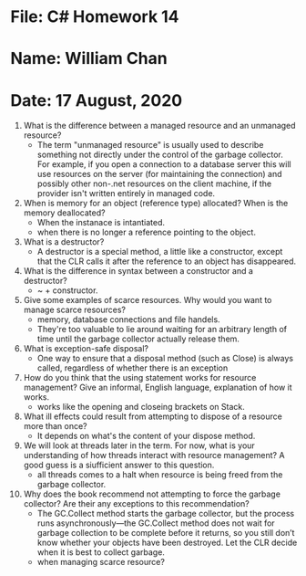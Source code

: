 # File: C# Homework 14
# Name: William Chan
# Date: 17 August, 2020

1. What is the difference between a managed resource and an unmanaged resource?
	* The term "unmanaged resource" is usually used to describe something not directly under the control of the garbage collector. For example, if you open a connection to a database server this will use resources on the server (for maintaining the connection) and possibly other non-.net resources on the client machine, if the provider isn't written entirely in managed code.
2. When is memory for an object (reference type) allocated? When is the memory deallocated?
	* When the instanace is intantiated. 
	* when there is no longer a reference pointing to the object. 
3. What is a destructor?
	* A destructor is a special method, a little like a constructor, except that the CLR calls it after the
 reference to an object has disappeared. 
4. What is the difference in syntax between a constructor and a destructor?
	* ~ + constructor.
5. Give some examples of scarce resources. Why would you want to manage scarce resources?
	* memory, database connections and file handels. 
	* They're too valuable to lie around waiting for an arbitrary length of time until the garbage collector actually release them. 
6. What is exception-safe disposal?
	* One way to ensure that a disposal method (such as Close) is always called, regardless of whether there is
an exception
7. How do you think that the using statement works for resource management? Give an informal, English
language, explanation of how it works.
	* works like the opening and closeing brackets on Stack. 
8. What ill effects could result from attempting to dispose of a resource more than once?
	* It depends on what's the content of your dispose method.
9. We will look at threads later in the term. For now, what is your understanding of how threads interact
with resource management? A good guess is a siufficient answer to this question.
	* all threads comes to a halt when resource is being freed from the garbage collector.
10. Why does the book recommend not attempting to force the garbage collector? Are their any exceptions
to this recommendation?
	* The GC.Collect method starts the garbage collector, but the
 process runs asynchronously—the GC.Collect method does not wait for garbage collection
to be complete before it returns, so you still don’t know whether your objects have been
destroyed. Let the CLR decide when it is best to collect garbage.
	* when managing scarce resource?